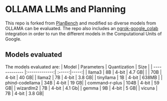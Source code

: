 # OLLAMA LLMs and Planning

This repo is forked from [PlanBench](https://github.com/harshakokel/PlanBench) and modified so diverse models from OLLAMA can be evaluated. The repo also includes an [ngrok-google_colab](ollama_collab_ngrok.ipynb) integration in order to run the different models in the Computational Units of Google.

## Models evaluated
The models evaluated are:
| Model        | Parameters           | Quantization  | Size |
| ------------- |:-------------:| :-----:|-----:|
| llama3      | 8B | 4-bit | 4.7 GB|
|       | 70B | 4-bit | 40 GB|
| llama2      | 7B | 4-bit | 3.8 GB| 
| tinyllama      | 1B | 4-bit | 638MB |
| phind-codellama      | 34B | 4-bit | 19 GB|
| command-r-plus      | 104B | 4-bit | 59 GB|
| wizardlm2      | 7B | 4-bit | 4.1 Gb|
| gemma      | 9B | 4-bit | 5 GB|
| vicuna      | 7B | 4-bit | 3.8 GB|






